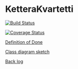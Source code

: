 # KetteraKvartetti

[![Build Status](https://travis-ci.org/HenkkaL/KetteraKvartetti.svg?branch=master)](https://travis-ci.org/HenkkaL/KetteraKvartetti)

[![Coverage Status](https://coveralls.io/repos/github/HenkkaL/KetteraKvartetti/badge.svg?branch=master)](https://coveralls.io/github/HenkkaL/KetteraKvartetti?branch=master)

[Definition of Done](https://drive.google.com/open?id=19RfKVJ0opvpQTUf93eKZ8vCOv8ueOm9NAaThHrzolBA)

[Class diagram sketch](https://drive.google.com/open?id=0ByhVKVAcAXLyWDctUHZNX3htN1E)

[Back log](https://drive.google.com/open?id=1MkP0lKWBmaEZayTiHyc_uAsCN_835LmP6Ptoau_Pim0)

